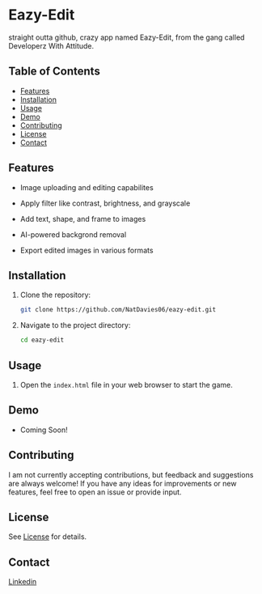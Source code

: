# Eazy-Edit

straight outta github, crazy app named Eazy-Edit, from the gang called Developerz With Attitude.

## Table of Contents

- [Features](#features)
- [Installation](#installation)
- [Usage](#usage)
- [Demo](#demo)
- [Contributing](#contributing)
- [License](#license)
- [Contact](#contact)

## Features

* Image uploading and editing capabilites

* Apply filter like contrast, brightness, and grayscale

* Add text, shape, and frame to images

* AI-powered backgrond removal

* Export edited images in various formats

## Installation

1. Clone the repository:
    ```bash
    git clone https://github.com/NatDavies06/eazy-edit.git
    ```

2. Navigate to the project directory:
    ```bash
    cd eazy-edit
    ```

## Usage

1. Open the `index.html` file in your web browser to start the game.

## Demo

- Coming Soon!

## Contributing

I am not currently accepting contributions, but feedback and suggestions are always welcome! If you have any ideas for improvements or new features, feel free to open an issue or provide input.

## License

See [License](LICENSE) for details.

## Contact

[Linkedin](https://www.linkedin.com/in/nathan-davis-151728311/)